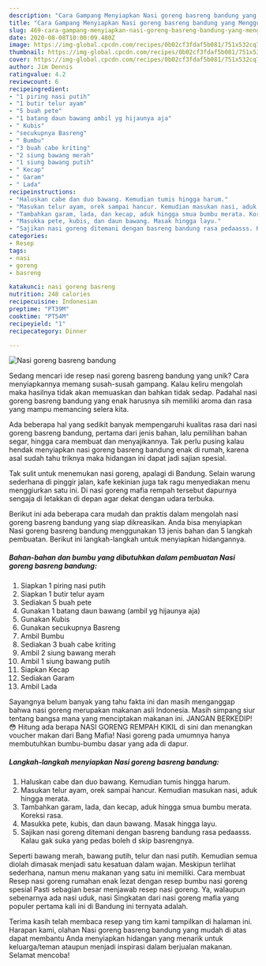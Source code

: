 ```yaml
---
description: "Cara Gampang Menyiapkan Nasi goreng basreng bandung yang Menggugah Selera"
title: "Cara Gampang Menyiapkan Nasi goreng basreng bandung yang Menggugah Selera"
slug: 469-cara-gampang-menyiapkan-nasi-goreng-basreng-bandung-yang-menggugah-selera
date: 2020-08-08T10:00:09.480Z
image: https://img-global.cpcdn.com/recipes/0b02cf3fdaf5b081/751x532cq70/nasi-goreng-basreng-bandung-foto-resep-utama.jpg
thumbnail: https://img-global.cpcdn.com/recipes/0b02cf3fdaf5b081/751x532cq70/nasi-goreng-basreng-bandung-foto-resep-utama.jpg
cover: https://img-global.cpcdn.com/recipes/0b02cf3fdaf5b081/751x532cq70/nasi-goreng-basreng-bandung-foto-resep-utama.jpg
author: Jim Dennis
ratingvalue: 4.2
reviewcount: 6
recipeingredient:
- "1 piring nasi putih"
- "1 butir telur ayam"
- "5 buah pete"
- "1 batang daun bawang ambil yg hijaunya aja"
- " Kubis"
- "secukupnya Basreng"
- " Bumbu"
- "3 buah cabe kriting"
- "2 siung bawang merah"
- "1 siung bawang putih"
- " Kecap"
- " Garam"
- " Lada"
recipeinstructions:
- "Haluskan cabe dan duo bawang. Kemudian tumis hingga harum."
- "Masukan telur ayam, orek sampai hancur. Kemudian masukan nasi, aduk hingga merata."
- "Tambahkan garam, lada, dan kecap, aduk hingga smua bumbu merata. Koreksi rasa."
- "Masukka pete, kubis, dan daun bawang. Masak hingga layu."
- "Sajikan nasi goreng ditemani dengan basreng bandung rasa pedaasss. Kalau gak suka yang pedas boleh d skip basrengnya."
categories:
- Resep
tags:
- nasi
- goreng
- basreng

katakunci: nasi goreng basreng 
nutrition: 248 calories
recipecuisine: Indonesian
preptime: "PT39M"
cooktime: "PT54M"
recipeyield: "1"
recipecategory: Dinner

---
```



![Nasi goreng basreng bandung](https://img-global.cpcdn.com/recipes/0b02cf3fdaf5b081/751x532cq70/nasi-goreng-basreng-bandung-foto-resep-utama.jpg)

Sedang mencari ide resep nasi goreng basreng bandung yang unik? Cara menyiapkannya memang susah-susah gampang. Kalau keliru mengolah maka hasilnya tidak akan memuaskan dan bahkan tidak sedap. Padahal nasi goreng basreng bandung yang enak harusnya sih memiliki aroma dan rasa yang mampu memancing selera kita.

Ada beberapa hal yang sedikit banyak mempengaruhi kualitas rasa dari nasi goreng basreng bandung, pertama dari jenis bahan, lalu pemilihan bahan segar, hingga cara membuat dan menyajikannya. Tak perlu pusing kalau hendak menyiapkan nasi goreng basreng bandung enak di rumah, karena asal sudah tahu triknya maka hidangan ini dapat jadi sajian spesial.

Tak sulit untuk menemukan nasi goreng, apalagi di Bandung. Selain warung sederhana di pinggir jalan, kafe kekinian juga tak ragu menyediakan menu menggiurkan satu ini. Di nasi goreng mafia rempah tersebut dapurnya sengaja di letakkan di depan agar dekat dengan udara terbuka.


Berikut ini ada beberapa cara mudah dan praktis dalam mengolah nasi goreng basreng bandung yang siap dikreasikan. Anda bisa menyiapkan Nasi goreng basreng bandung menggunakan 13 jenis bahan dan 5 langkah pembuatan. Berikut ini langkah-langkah untuk menyiapkan hidangannya.

<!--inarticleads1-->

##### Bahan-bahan dan bumbu yang dibutuhkan dalam pembuatan Nasi goreng basreng bandung:

1. Siapkan 1 piring nasi putih
1. Siapkan 1 butir telur ayam
1. Sediakan 5 buah pete
1. Gunakan 1 batang daun bawang (ambil yg hijaunya aja)
1. Gunakan  Kubis
1. Gunakan secukupnya Basreng
1. Ambil  Bumbu
1. Sediakan 3 buah cabe kriting
1. Ambil 2 siung bawang merah
1. Ambil 1 siung bawang putih
1. Siapkan  Kecap
1. Sediakan  Garam
1. Ambil  Lada


Sayangnya belum banyak yang tahu fakta ini dan masih menganggap bahwa nasi goreng merupakan makanan asli Indonesia. Masih simpang siur tentang bangsa mana yang menciptakan makanan ini. JANGAN BERKEDIP! 😳 Hitung ada berapa NASI GORENG REMPAH KIKIL di sini dan menangkan voucher makan dari Bang Mafia! Nasi goreng pada umumnya hanya membutuhkan bumbu-bumbu dasar yang ada di dapur. 

<!--inarticleads2-->

##### Langkah-langkah menyiapkan Nasi goreng basreng bandung:

1. Haluskan cabe dan duo bawang. Kemudian tumis hingga harum.
1. Masukan telur ayam, orek sampai hancur. Kemudian masukan nasi, aduk hingga merata.
1. Tambahkan garam, lada, dan kecap, aduk hingga smua bumbu merata. Koreksi rasa.
1. Masukka pete, kubis, dan daun bawang. Masak hingga layu.
1. Sajikan nasi goreng ditemani dengan basreng bandung rasa pedaasss. Kalau gak suka yang pedas boleh d skip basrengnya.


Seperti bawang merah, bawang putih, telur dan nasi putih. Kemudian semua diolah dimasak menjadi satu kesatuan dalam wajan. Meskipun terlihat sederhana, namun menu makanan yang satu ini memiliki. Cara membuat Resep nasi goreng rumahan enak lezat dengan resep bumbu nasi goreng spesial Pasti sebagian besar menjawab resep nasi goreng. Ya, walaupun sebenarnya ada nasi uduk, nasi Singkatan dari nasi goreng mafia yang populer pertama kali ini di Bandung ini ternyata adalah. 

Terima kasih telah membaca resep yang tim kami tampilkan di halaman ini. Harapan kami, olahan Nasi goreng basreng bandung yang mudah di atas dapat membantu Anda menyiapkan hidangan yang menarik untuk keluarga/teman ataupun menjadi inspirasi dalam berjualan makanan. Selamat mencoba!
